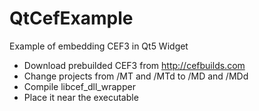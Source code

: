 # QtCefExample
Example of embedding CEF3 in Qt5 Widget

- Download prebuilded CEF3 from http://cefbuilds.com
- Change projects from /MT and /MTd to /MD and /MDd
- Compile libcef_dll_wrapper
- Place it near the executable
